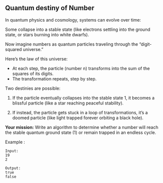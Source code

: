 ## Quantum destiny of Number

In quantum physics and cosmology, systems can evolve over time:

Some collapse into a stable state (like electrons settling into the ground state, or stars burning into white dwarfs).


Now imagine numbers as quantum particles traveling through the “digit-squared universe.”

Here’s the law of this universe:
- At each step, the particle (number n) transforms into the sum of the squares of its digits.
- The transformation repeats, step by step.

Two destinies are possible:

1. If the particle eventually collapses into the stable state 1, it becomes a blissful particle (like a star reaching peaceful stability).

2. If instead, the particle gets stuck in a loop of transformations, it’s a doomed particle (like light trapped forever orbiting a black hole).

**Your mission:**
Write an algorithm to determine whether a number will reach the stable quantum ground state (1) or remain trapped in an endless cycle.


Example :
```
Input:
19
2
```
```
Output:
true
false
```

